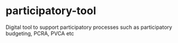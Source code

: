 # participatory-tool
Digital tool to support participatory processes such as participatory budgeting, PCRA, PVCA etc

